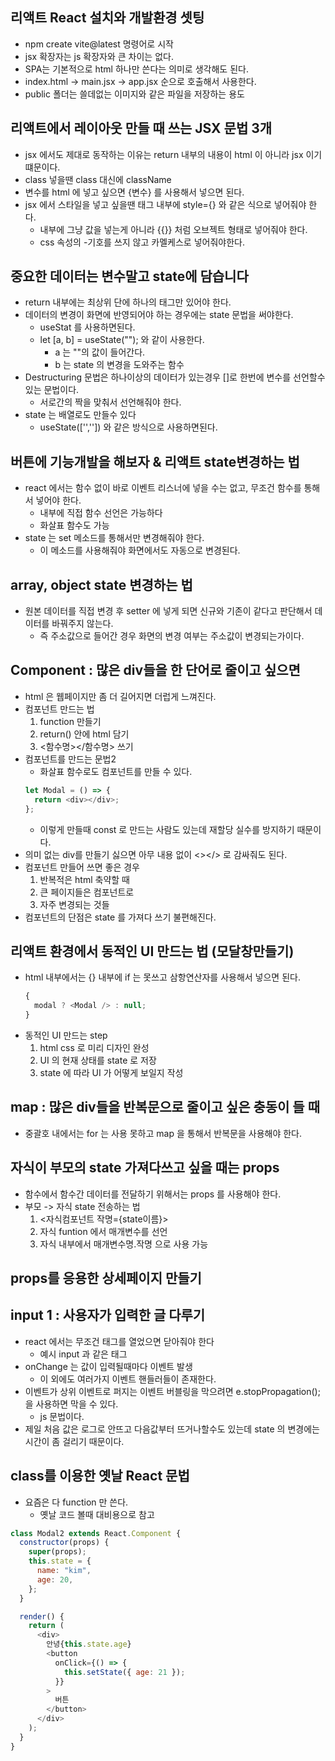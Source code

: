 ## 리액트 React 설치와 개발환경 셋팅

- npm create vite@latest 명령어로 시작
- jsx 확장자는 js 확장자와 큰 차이는 없다.
- SPA는 기본적으로 html 하나만 쓴다는 의미로 생각해도 된다.
- index.html -> main.jsx -> app.jsx 순으로 호출해서 사용한다.
- public 폴더는 쓸데없는 이미지와 같은 파일을 저장하는 용도

## 리액트에서 레이아웃 만들 때 쓰는 JSX 문법 3개

- jsx 에서도 제대로 동작하는 이유는 return 내부의 내용이 html 이 아니라 jsx 이기 떄문이다.
- class 넣을땐 class 대신에 className
- 변수를 html 에 넣고 싶으면 {변수} 를 사용해서 넣으면 된다.
- jsx 에서 스타일을 넣고 싶을땐 태그 내부에 style={} 와 같은 식으로 넣어줘야 한다.
  - 내부에 그냥 값을 넣는게 아니라 {{}} 처럼 오브젝트 형태로 넣어줘야 한다.
  - css 속성의 -기호를 쓰지 않고 카멜케스로 넣어줘야한다.

## 중요한 데이터는 변수말고 state에 담습니다

- return 내부에는 최상위 단에 하나의 태그만 있어야 한다.
- 데이터의 변경이 화면에 반영되어야 하는 경우에는 state 문법을 써야한다.
  - useStat 를 사용하면된다.
  - let [a, b] = useState(""); 와 같이 사용한다.
    - a 는 ""의 값이 들어간다.
    - b 는 state 의 변경을 도와주는 함수
- Destructuring 문법은 하나이상의 데이터가 있는경우 []로 한번에 변수를 선언할수 있는 문법이다.
  - 서로간의 짝을 맞춰서 선언해줘야 한다.
- state 는 배열로도 만들수 있다
  - useState(['','']) 와 같은 방식으로 사용하면된다.

## 버튼에 기능개발을 해보자 & 리액트 state변경하는 법

- react 에서는 함수 없이 바로 이벤트 리스너에 넣을 수는 없고, 무조건 함수를 통해서 넣어야 한다.
  - 내부에 직접 함수 선언은 가능하다
  - 화살표 함수도 가능
- state 는 set 메소드를 통해서만 변경해줘야 한다.
  - 이 메소드를 사용해줘야 화면에서도 자동으로 변경된다.

## array, object state 변경하는 법

- 원본 데이터를 직접 변경 후 setter 에 넣게 되면 신규와 기존이 같다고 판단해서 데이터를 바꿔주지 않는다.
  - 즉 주소값으로 들어간 경우 화면의 변경 여부는 주소값이 변경되는가이다.

## Component : 많은 div들을 한 단어로 줄이고 싶으면

- html 은 웹페이지만 좀 더 길어지면 더럽게 느껴진다.
- 컴포넌트 만드는 법
  1. function 만들기
  2. return() 안에 html 담기
  3. <함수명></함수명> 쓰기
- 컴포넌트를 만드는 문법2
  - 화살표 함수로도 컴포넌트를 만들 수 있다.
  ```javascript
  let Modal = () => {
    return <div></div>;
  };
  ```
  - 이렇게 만들때 const 로 만드는 사람도 있는데 재할당 실수를 방지하기 때문이다.
- 의미 없는 div를 만들기 싫으면 아무 내용 없이 <></> 로 감싸줘도 된다.
- 컴포넌트 만들어 쓰면 좋은 경우
  1. 반복적은 html 축약할 때
  2. 큰 페이지들은 컴포넌트로
  3. 자주 변경되는 것들
- 컴포넌트의 단점은 state 를 가져다 쓰기 불편해진다.

## 리액트 환경에서 동적인 UI 만드는 법 (모달창만들기)

- html 내부에서는 {} 내부에 if 는 못쓰고 삼항연산자를 사용해서 넣으면 된다.
  ```javascript
  {
    modal ? <Modal /> : null;
  }
  ```
- 동적인 UI 만드는 step
  1. html css 로 미리 디자인 완성
  2. UI 의 현재 상태를 state 로 저장
  3. state 에 따라 UI 가 어떻게 보일지 작성

## map : 많은 div들을 반복문으로 줄이고 싶은 충동이 들 때

- 중괄호 내에서는 for 는 사용 못하고 map 을 통해서 반복문을 사용해야 한다.

## 자식이 부모의 state 가져다쓰고 싶을 때는 props

- 함수에서 함수간 데이터를 전달하기 위해서는 props 를 사용해야 한다.
- 부모 -> 자식 state 전송하는 법
  1. <자식컴포넌트 작명={state이름}>
  2. 자식 funtion 에서 매개변수를 선언
  3. 자식 내부에서 매개변수명.작명 으로 사용 가능

## props를 응용한 상세페이지 만들기

## input 1 : 사용자가 입력한 글 다루기

- react 에서는 무조건 태그를 열었으면 닫아줘야 한다
  - 예시 input 과 같은 태그
- onChange 는 값이 입력될때마다 이벤트 발생
  - 이 외에도 여러가지 이벤트 핸들러들이 존재한다.
- 이벤트가 상위 이벤트로 퍼지는 이벤트 버블링을 막으려면 e.stopPropagation(); 을 사용하면 막을 수 있다.
  - js 문법이다.
- 제일 처음 값은 로그로 안뜨고 다음값부터 뜨거나할수도 있는데 state 의 변경에는 시간이 좀 걸리기 때문이다.

## class를 이용한 옛날 React 문법

- 요즘은 다 function 만 쓴다.
  - 옛날 코드 볼때 대비용으로 참고

```javascript
class Modal2 extends React.Component {
  constructor(props) {
    super(props);
    this.state = {
      name: "kim",
      age: 20,
    };
  }

  render() {
    return (
      <div>
        안녕{this.state.age}
        <button
          onClick={() => {
            this.setState({ age: 21 });
          }}
        >
          버튼
        </button>
      </div>
    );
  }
}
```
